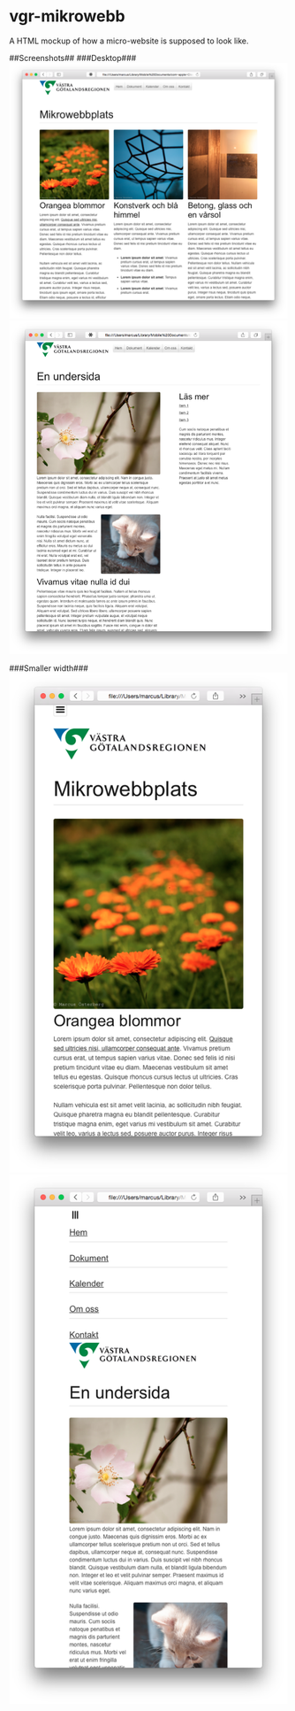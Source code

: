 vgr-mikrowebb
=============

A HTML mockup of how a micro-website is supposed to look like.

##Screenshots##
###Desktop###
![Startpage desktop](screenshot-desktop.png)
![Subpage desktop](screenshot-subpage-desktop.png)

###Smaller width###
![Startpage small width](screenshot-small-width.png)
![Subpage small width](screenshot-subpage-small-width-menu.png)